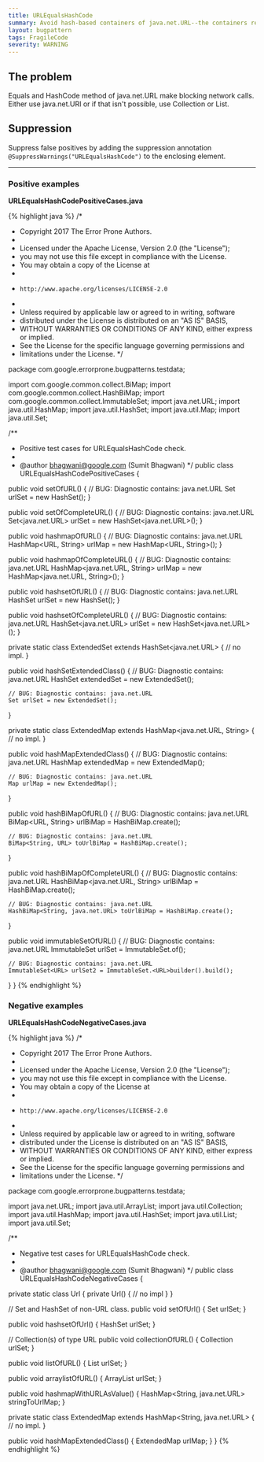 ```yaml
---
title: URLEqualsHashCode
summary: Avoid hash-based containers of java.net.URL--the containers rely on equals() and hashCode(), which cause java.net.URL to make blocking internet connections.
layout: bugpattern
tags: FragileCode
severity: WARNING
---
```


<!--
*** AUTO-GENERATED, DO NOT MODIFY ***
To make changes, edit the @BugPattern annotation or the explanation in docs/bugpattern.
-->


## The problem
Equals and HashCode method of java.net.URL make blocking network calls. Either
use java.net.URI or if that isn't possible, use Collection<URL> or List<URL>.

## Suppression
Suppress false positives by adding the suppression annotation `@SuppressWarnings("URLEqualsHashCode")` to the enclosing element.


----------

### Positive examples
__URLEqualsHashCodePositiveCases.java__

{% highlight java %}
/*
 * Copyright 2017 The Error Prone Authors.
 *
 * Licensed under the Apache License, Version 2.0 (the "License");
 * you may not use this file except in compliance with the License.
 * You may obtain a copy of the License at
 *
 *     http://www.apache.org/licenses/LICENSE-2.0
 *
 * Unless required by applicable law or agreed to in writing, software
 * distributed under the License is distributed on an "AS IS" BASIS,
 * WITHOUT WARRANTIES OR CONDITIONS OF ANY KIND, either express or implied.
 * See the License for the specific language governing permissions and
 * limitations under the License.
 */

package com.google.errorprone.bugpatterns.testdata;

import com.google.common.collect.BiMap;
import com.google.common.collect.HashBiMap;
import com.google.common.collect.ImmutableSet;
import java.net.URL;
import java.util.HashMap;
import java.util.HashSet;
import java.util.Map;
import java.util.Set;

/**
 * Positive test cases for URLEqualsHashCode check.
 *
 * @author bhagwani@google.com (Sumit Bhagwani)
 */
public class URLEqualsHashCodePositiveCases {

  public void setOfURL() {
    // BUG: Diagnostic contains: java.net.URL
    Set<URL> urlSet = new HashSet<URL>();
  }

  public void setOfCompleteURL() {
    // BUG: Diagnostic contains: java.net.URL
    Set<java.net.URL> urlSet = new HashSet<java.net.URL>();
  }

  public void hashmapOfURL() {
    // BUG: Diagnostic contains: java.net.URL
    HashMap<URL, String> urlMap = new HashMap<URL, String>();
  }

  public void hashmapOfCompleteURL() {
    // BUG: Diagnostic contains: java.net.URL
    HashMap<java.net.URL, String> urlMap = new HashMap<java.net.URL, String>();
  }

  public void hashsetOfURL() {
    // BUG: Diagnostic contains: java.net.URL
    HashSet<URL> urlSet = new HashSet<URL>();
  }

  public void hashsetOfCompleteURL() {
    // BUG: Diagnostic contains: java.net.URL
    HashSet<java.net.URL> urlSet = new HashSet<java.net.URL>();
  }

  private static class ExtendedSet extends HashSet<java.net.URL> {
    // no impl.
  }

  public void hashSetExtendedClass() {
    // BUG: Diagnostic contains: java.net.URL
    HashSet extendedSet = new ExtendedSet();

    // BUG: Diagnostic contains: java.net.URL
    Set urlSet = new ExtendedSet();
  }

  private static class ExtendedMap extends HashMap<java.net.URL, String> {
    // no impl.
  }

  public void hashMapExtendedClass() {
    // BUG: Diagnostic contains: java.net.URL
    HashMap extendedMap = new ExtendedMap();

    // BUG: Diagnostic contains: java.net.URL
    Map urlMap = new ExtendedMap();
  }

  public void hashBiMapOfURL() {
    // BUG: Diagnostic contains: java.net.URL
    BiMap<URL, String> urlBiMap = HashBiMap.create();

    // BUG: Diagnostic contains: java.net.URL
    BiMap<String, URL> toUrlBiMap = HashBiMap.create();
  }

  public void hashBiMapOfCompleteURL() {
    // BUG: Diagnostic contains: java.net.URL
    HashBiMap<java.net.URL, String> urlBiMap = HashBiMap.create();

    // BUG: Diagnostic contains: java.net.URL
    HashBiMap<String, java.net.URL> toUrlBiMap = HashBiMap.create();
  }

  public void immutableSetOfURL() {
    // BUG: Diagnostic contains: java.net.URL
    ImmutableSet<URL> urlSet = ImmutableSet.of();

    // BUG: Diagnostic contains: java.net.URL
    ImmutableSet<URL> urlSet2 = ImmutableSet.<URL>builder().build();
  }
}
{% endhighlight %}

### Negative examples
__URLEqualsHashCodeNegativeCases.java__

{% highlight java %}
/*
 * Copyright 2017 The Error Prone Authors.
 *
 * Licensed under the Apache License, Version 2.0 (the "License");
 * you may not use this file except in compliance with the License.
 * You may obtain a copy of the License at
 *
 *     http://www.apache.org/licenses/LICENSE-2.0
 *
 * Unless required by applicable law or agreed to in writing, software
 * distributed under the License is distributed on an "AS IS" BASIS,
 * WITHOUT WARRANTIES OR CONDITIONS OF ANY KIND, either express or implied.
 * See the License for the specific language governing permissions and
 * limitations under the License.
 */

package com.google.errorprone.bugpatterns.testdata;

import java.net.URL;
import java.util.ArrayList;
import java.util.Collection;
import java.util.HashMap;
import java.util.HashSet;
import java.util.List;
import java.util.Set;

/**
 * Negative test cases for URLEqualsHashCode check.
 *
 * @author bhagwani@google.com (Sumit Bhagwani)
 */
public class URLEqualsHashCodeNegativeCases {

  private static class Url {
    private Url() {
      // no impl
    }
  }

  // Set and HashSet of non-URL class.
  public void setOfUrl() {
    Set<Url> urlSet;
  }

  public void hashsetOfUrl() {
    HashSet<Url> urlSet;
  }

  // Collection(s) of type URL
  public void collectionOfURL() {
    Collection<URL> urlSet;
  }

  public void listOfURL() {
    List<URL> urlSet;
  }

  public void arraylistOfURL() {
    ArrayList<URL> urlSet;
  }

  public void hashmapWithURLAsValue() {
    HashMap<String, java.net.URL> stringToUrlMap;
  }

  private static class ExtendedMap extends HashMap<String, java.net.URL> {
    // no impl.
  }

  public void hashMapExtendedClass() {
    ExtendedMap urlMap;
  }
}
{% endhighlight %}

